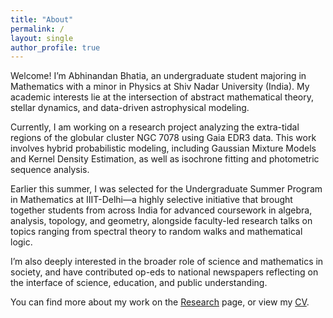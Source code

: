 ```yaml
---
title: "About"
permalink: /
layout: single
author_profile: true
---
```


Welcome! I’m Abhinandan Bhatia, an undergraduate student majoring in Mathematics with a minor in Physics at Shiv Nadar University (India). My academic interests lie at the intersection of abstract mathematical theory, stellar dynamics, and data-driven astrophysical modeling.

Currently, I am working on a research project analyzing the extra-tidal regions of the globular cluster NGC 7078 using Gaia EDR3 data. This work involves hybrid probabilistic modeling, including Gaussian Mixture Models and Kernel Density Estimation, as well as isochrone fitting and photometric sequence analysis.

Earlier this summer, I was selected for the Undergraduate Summer Program in Mathematics at IIIT-Delhi—a highly selective initiative that brought together students from across India for advanced coursework in algebra, analysis, topology, and geometry, alongside faculty-led research talks on topics ranging from spectral theory to random walks and mathematical logic.

I’m also deeply interested in the broader role of science and mathematics in society, and have contributed op-eds to national newspapers reflecting on the interface of science, education, and public understanding.

You can find more about my work on the [Research](/research/) page, or view my [CV](/files/Abhinandan_CV.pdf).
